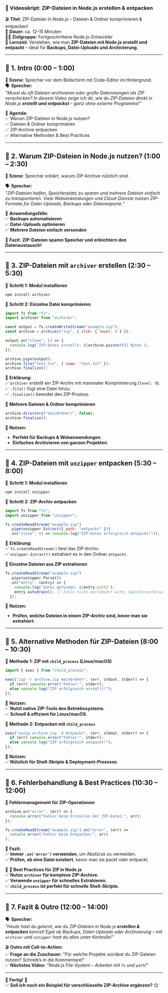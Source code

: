 ### **📜 Videoskript: ZIP-Dateien in Node.js erstellen & entpacken**

🎬 **Titel:** ZIP-Dateien in Node.js – Dateien & Ordner komprimieren & entpacken!  
🎤 **Dauer:** ca. 12–15 Minuten  
👨‍🏫 **Zielgruppe:** Fortgeschrittene Node.js-Entwickler  
🎯 **Lernziel:** Verstehen, wie man **ZIP-Dateien mit Node.js erstellt und entpackt** – ideal für **Backups, Datei-Uploads und Archivierung**.

---

## **🔹 1. Intro (0:00 – 1:00)**

**🎥 Szene:** Sprecher vor dem Bildschirm mit Code-Editor im Hintergrund.  
🗣️ **Sprecher:**  
_"Musst du oft Dateien archivieren oder große Datenmengen als ZIP verschicken? In diesem Video zeige ich dir, wie du ZIP-Dateien direkt in Node.js **erstellt und entpackst** – ganz ohne externe Programme!"_

📌 **Agenda:**  
✅ Warum ZIP-Dateien in Node.js nutzen?  
✅ Dateien & Ordner komprimieren  
✅ ZIP-Archive entpacken  
✅ Alternative Methoden & Best Practices

---

## **🔹 2. Warum ZIP-Dateien in Node.js nutzen? (1:00 – 2:30)**

**🎥 Szene:** Sprecher erklärt, warum ZIP-Archive nützlich sind.

🗣️ **Sprecher:**  
_"ZIP-Dateien helfen, Speicherplatz zu sparen und mehrere Dateien einfach zu transportieren. Viele Webanwendungen und Cloud-Dienste nutzen ZIP-Formate für Datei-Uploads, Backups oder Datenexporte."_

📌 **Anwendungsfälle:**  
✅ **Backups automatisieren**  
✅ **Datei-Uploads optimieren**  
✅ **Mehrere Dateien einfach versenden**

🎯 **Fazit:** **ZIP-Dateien sparen Speicher und erleichtern den Datenaustausch!**

---

## **🔹 3. ZIP-Dateien mit `archiver` erstellen (2:30 – 5:30)**

📌 **Schritt 1: Modul installieren**

```bash
npm install archiver
```

📌 **Schritt 2: Einzelne Datei komprimieren**

```javascript
import fs from "fs";
import archiver from "archiver";

const output = fs.createWriteStream("example.zip");
const archive = archiver("zip", { zlib: { level: 9 } });

output.on("close", () => {
  console.log(`ZIP-Datei erstellt: ${archive.pointer()} Bytes`);
});

archive.pipe(output);
archive.file("test.txt", { name: "test.txt" });
archive.finalize();
```

🎯 **Erklärung:**  
✅ `archiver` erstellt ein ZIP-Archiv mit maximaler Komprimierung (`level: 9`).  
✅ `.file()` fügt eine Datei hinzu.  
✅ `.finalize()` beendet den ZIP-Prozess.

📌 **Mehrere Dateien & Ordner komprimieren**

```javascript
archive.directory("meinOrdner/", false);
archive.finalize();
```

🎯 **Nutzen:**

- **Perfekt für Backups & Webanwendungen**.
- **Einfaches Archivieren von ganzen Projekten**.

---

## **🔹 4. ZIP-Dateien mit `unzipper` entpacken (5:30 – 8:00)**

📌 **Schritt 1: Modul installieren**

```bash
npm install unzipper
```

📌 **Schritt 2: ZIP-Archiv entpacken**

```javascript
import fs from "fs";
import unzipper from "unzipper";

fs.createReadStream("example.zip")
  .pipe(unzipper.Extract({ path: "entpackt" }))
  .on("close", () => console.log("ZIP-Datei erfolgreich entpackt!"));
```

🎯 **Erklärung:**  
✅ `fs.createReadStream()` liest das ZIP-Archiv.  
✅ `unzipper.Extract()` extrahiert es in den Ordner `entpackt`.

📌 **Einzelne Dateien aus ZIP extrahieren**

```javascript
fs.createReadStream("example.zip")
  .pipe(unzipper.Parse())
  .on("entry", (entry) => {
    console.log(`Datei gefunden: ${entry.path}`);
    entry.autodrain(); // Falls nicht extrahiert wird, Speicherverbrauch vermeiden
  });
```

🎯 **Nutzen:**

- **Prüfen, welche Dateien in einem ZIP-Archiv sind, bevor man sie extrahiert**.

---

## **🔹 5. Alternative Methoden für ZIP-Dateien (8:00 – 10:30)**

📌 **Methode 1: ZIP mit `child_process` (Linux/macOS)**

```javascript
import { exec } from "child_process";

exec("zip -r archive.zip meinOrdner", (err, stdout, stderr) => {
  if (err) console.error("Fehler:", stderr);
  else console.log("ZIP erfolgreich erstellt!");
});
```

🎯 **Nutzen:**  
✅ **Nutzt native ZIP-Tools des Betriebssystems**.  
✅ **Schnell & effizient für Linux/macOS**.

📌 **Methode 2: Entpacken mit `child_process`**

```javascript
exec("unzip archive.zip -d entpackt", (err, stdout, stderr) => {
  if (err) console.error("Fehler:", stderr);
  else console.log("ZIP erfolgreich entpackt!");
});
```

🎯 **Nutzen:**  
✅ **Nützlich für Shell-Skripte & Deployment-Prozesse**.

---

## **🔹 6. Fehlerbehandlung & Best Practices (10:30 – 12:00)**

📌 **Fehlermanagement für ZIP-Operationen**

```javascript
archive.on("error", (err) => {
  console.error("Fehler beim Erstellen der ZIP-Datei:", err);
});
```

```javascript
fs.createReadStream("example.zip").on("error", (err) =>
  console.error("Fehler beim Entpacken:", err)
);
```

🎯 **Fazit:**  
✅ **Immer `.on('error')` verwenden**, um Abstürze zu vermeiden.  
✅ **Prüfen, ob eine Datei existiert**, bevor man sie packt oder entpackt.

📌 **🚀 Best Practices für ZIP in Node.js**  
✅ **Nutze `archiver` für komplexe ZIP-Archive.**  
✅ **Verwende `unzipper` für schnelles Extrahieren.**  
✅ **`child_process` ist perfekt für schnelle Shell-Skripte.**

---

## **🔹 7. Fazit & Outro (12:00 – 14:00)**

🗣️ **Sprecher:**  
_"Heute hast du gelernt, wie du ZIP-Dateien in Node.js **erstellen & entpacken** kannst! Egal ob Backups, Datei-Uploads oder Archivierung – mit `archiver` und `unzipper` hast du alles unter Kontrolle!"_

🎬 **Outro mit Call-to-Action:**  
✅ **Frage an die Zuschauer:** "Für welche Projekte würdest du ZIP-Dateien nutzen? Schreib’s in die Kommentare!"  
✅ **Nächstes Video:** _"Node.js File-System – Arbeiten mit `fs` und `path`!"_

---

🎯 **Fertig!** 🎯  
✅ **Soll ich noch ein Beispiel für verschlüsselte ZIP-Archive ergänzen?** 😊

